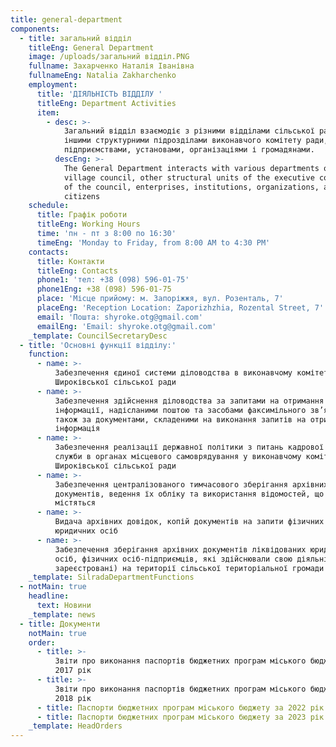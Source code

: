```yaml
---
title: general-department
components:
  - title: загальний відділ
    titleEng: General Department
    image: /uploads/загальний відділ.PNG
    fullname: Захарченко Наталія Іванівна
    fullnameEng: Natalia Zakharchenko
    employment:
      title: 'ДІЯЛЬНІСТЬ ВІДДІЛУ '
      titleEng: Department Activities
      item:
        - desc: >-
            Загальний відділ взаємодіє з різними відділами сільської ради та
            іншими структурними підрозділами виконавчого комітету ради,
            підприємствами, установами, організаціями і громадянами.
          descEng: >-
            The General Department interacts with various departments of the
            village council, other structural units of the executive committee
            of the council, enterprises, institutions, organizations, and
            citizens
    schedule:
      title: Графік роботи
      titleEng: Working Hours
      time: 'пн - пт з 8:00 по 16:30'
      timeEng: 'Monday to Friday, from 8:00 AM to 4:30 PM'
    contacts:
      title: Контакти
      titleEng: Contacts
      phone1: 'тел: +38 (098) 596-01-75'
      phone1Eng: +38 (098) 596-01-75
      place: 'Місце прийому: м. Запоріжжя, вул. Розенталь, 7'
      placeEng: 'Reception Location: Zaporizhzhia, Rozental Street, 7'
      email: 'Пошта: shyroke.otg@gmail.com'
      emailEng: 'Email: shyroke.otg@gmail.com'
    _template: CouncilSecretaryDesc
  - title: 'Основні функції відділу:'
    function:
      - name: >-
          Забезпечення єдиної системи діловодства в виконавчому комітеті
          Широківської сільської ради
      - name: >-
          Забезпечення здійснення діловодства за запитами на отримання
          інформації, надісланими поштою та засобами факсимільного зв’язку, а
          також за документами, складеними на виконання запитів на отримання
          інформація
      - name: >-
          Забезпечення реалізації державної політики з питань кадрової роботи та
          служби в органах місцевого самоврядування у виконавчому комітеті
          Широківської сільської ради
      - name: >-
          Забезпечення централізованого тимчасового зберігання архівних
          документів, ведення їх обліку та використання відомостей, що в них
          містяться
      - name: >-
          Видача архівних довідок, копій документів на запити фізичних і
          юридичних осіб
      - name: >-
          Забезпечення зберігання архівних документів ліквідованих юридичних
          осіб, фізичних осіб-підприємців, які здійснювали свою діяльність (були
          зареєстровані) на території сільської територіальної громади
    _template: SilradaDepartmentFunctions
  - notMain: true
    headline:
      text: Новини
    _template: news
  - title: Документи
    notMain: true
    order:
      - title: >-
          Звіти про виконання паспортів бюджетних програм міського бюджету за
          2017 рік
      - title: >-
          Звіти про виконання паспортів бюджетних програм міського бюджету за
          2018 рік
      - title: Паспорти бюджетних програм міського бюджету за 2022 рік
      - title: Паспорти бюджетних програм міського бюджету за 2023 рік
    _template: HeadOrders
---
```


